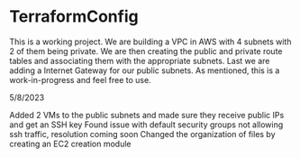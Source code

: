 # TerraformConfig

This is a working project. We are building a VPC in AWS with 4 subnets with 2 of them being private. We are then creating the public and private route tables and associating them with the appropriate subnets. Last we are adding a Internet Gateway for our public subnets. As mentioned, this is a work-in-progress and feel free to use. 

5/8/2023

Added 2 VMs to the public subnets and made sure they receive public IPs and get an SSH key
Found issue with default security groups not allowing ssh traffic, resolution coming soon
Changed the organization of files by creating an EC2 creation module
